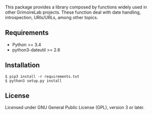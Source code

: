 

This package provides a library composed by functions widely used in other
GrimoireLab projects. These function deal with date handling, introspection,
URIs/URLs, among other topics.

## Requirements

* Python >= 3.4
* python3-dateutil >= 2.6

## Installation

```
$ pip3 install -r requirements.txt
$ python3 setup.py install
```

## License

Licensed under GNU General Public License (GPL), version 3 or later.
